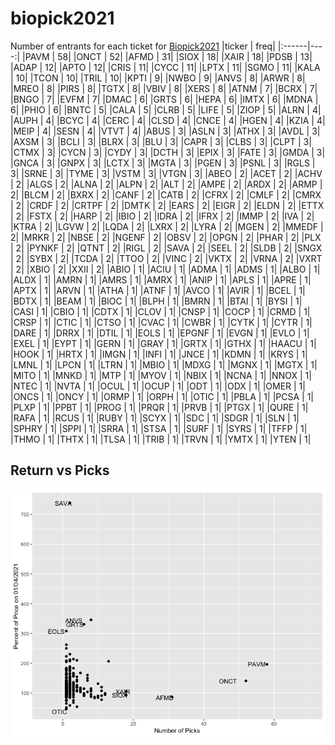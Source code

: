 # biopick2021

Number of entrants for each ticket for [Biopick2021](https://twitter.com/hashtag/Biopick2021)
|ticker | freq|
|:------|----:|
|PAVM   |   58|
|ONCT   |   52|
|AFMD   |   31|
|SIOX   |   18|
|XAIR   |   18|
|PDSB   |   13|
|ADAP   |   12|
|APTO   |   12|
|CRIS   |   11|
|CYCC   |   11|
|LPTX   |   11|
|SGMO   |   11|
|KALA   |   10|
|TCON   |   10|
|TRIL   |   10|
|KPTI   |    9|
|NWBO   |    9|
|ANVS   |    8|
|ARWR   |    8|
|MREO   |    8|
|PIRS   |    8|
|TGTX   |    8|
|VBIV   |    8|
|XERS   |    8|
|ATNM   |    7|
|BCRX   |    7|
|BNGO   |    7|
|EVFM   |    7|
|DMAC   |    6|
|GRTS   |    6|
|HEPA   |    6|
|IMTX   |    6|
|MDNA   |    6|
|PHIO   |    6|
|BNTC   |    5|
|CALA   |    5|
|CLRB   |    5|
|LIFE   |    5|
|ZIOP   |    5|
|ALRN   |    4|
|AUPH   |    4|
|BCYC   |    4|
|CERC   |    4|
|CLSD   |    4|
|CNCE   |    4|
|HGEN   |    4|
|KZIA   |    4|
|MEIP   |    4|
|SESN   |    4|
|VTVT   |    4|
|ABUS   |    3|
|ASLN   |    3|
|ATHX   |    3|
|AVDL   |    3|
|AXSM   |    3|
|BCLI   |    3|
|BLRX   |    3|
|BLU    |    3|
|CAPR   |    3|
|CLBS   |    3|
|CLPT   |    3|
|CTMX   |    3|
|CYCN   |    3|
|CYDY   |    3|
|DCTH   |    3|
|EPIX   |    3|
|FATE   |    3|
|GMDA   |    3|
|GNCA   |    3|
|GNPX   |    3|
|LCTX   |    3|
|MGTA   |    3|
|PGEN   |    3|
|PSNL   |    3|
|RGLS   |    3|
|SRNE   |    3|
|TYME   |    3|
|VSTM   |    3|
|VTGN   |    3|
|ABEO   |    2|
|ACET   |    2|
|ACHV   |    2|
|ALGS   |    2|
|ALNA   |    2|
|ALPN   |    2|
|ALT    |    2|
|AMPE   |    2|
|ARDX   |    2|
|ARMP   |    2|
|BLCM   |    2|
|BXRX   |    2|
|CANF   |    2|
|CATB   |    2|
|CFRX   |    2|
|CMLF   |    2|
|CMRX   |    2|
|CRDF   |    2|
|CRTPF  |    2|
|DMTK   |    2|
|EARS   |    2|
|EIGR   |    2|
|ELDN   |    2|
|ETTX   |    2|
|FSTX   |    2|
|HARP   |    2|
|IBIO   |    2|
|IDRA   |    2|
|IFRX   |    2|
|IMMP   |    2|
|IVA    |    2|
|KTRA   |    2|
|LGVW   |    2|
|LQDA   |    2|
|LXRX   |    2|
|LYRA   |    2|
|MGEN   |    2|
|MMEDF  |    2|
|MRKR   |    2|
|NBSE   |    2|
|NGENF  |    2|
|OBSV   |    2|
|OPGN   |    2|
|PHAR   |    2|
|PLX    |    2|
|PYNKF  |    2|
|QTNT   |    2|
|RIGL   |    2|
|SAVA   |    2|
|SEEL   |    2|
|SLDB   |    2|
|SNGX   |    2|
|SYBX   |    2|
|TCDA   |    2|
|TTOO   |    2|
|VINC   |    2|
|VKTX   |    2|
|VRNA   |    2|
|VXRT   |    2|
|XBIO   |    2|
|XXII   |    2|
|ABIO   |    1|
|ACIU   |    1|
|ADMA   |    1|
|ADMS   |    1|
|ALBO   |    1|
|ALDX   |    1|
|AMRN   |    1|
|AMRS   |    1|
|AMRX   |    1|
|ANIP   |    1|
|APLS   |    1|
|APRE   |    1|
|APTX   |    1|
|ARVN   |    1|
|ATHA   |    1|
|ATNF   |    1|
|AVCO   |    1|
|AVIR   |    1|
|BCEL   |    1|
|BDTX   |    1|
|BEAM   |    1|
|BIOC   |    1|
|BLPH   |    1|
|BMRN   |    1|
|BTAI   |    1|
|BYSI   |    1|
|CASI   |    1|
|CBIO   |    1|
|CDTX   |    1|
|CLOV   |    1|
|CNSP   |    1|
|COCP   |    1|
|CRMD   |    1|
|CRSP   |    1|
|CTIC   |    1|
|CTSO   |    1|
|CVAC   |    1|
|CWBR   |    1|
|CYTK   |    1|
|CYTR   |    1|
|DARE   |    1|
|DRRX   |    1|
|DTIL   |    1|
|EOLS   |    1|
|EPGNF  |    1|
|EVGN   |    1|
|EVLO   |    1|
|EXEL   |    1|
|EYPT   |    1|
|GERN   |    1|
|GRAY   |    1|
|GRTX   |    1|
|GTHX   |    1|
|HAACU  |    1|
|HOOK   |    1|
|HRTX   |    1|
|IMGN   |    1|
|INFI   |    1|
|JNCE   |    1|
|KDMN   |    1|
|KRYS   |    1|
|LMNL   |    1|
|LPCN   |    1|
|LTRN   |    1|
|MBIO   |    1|
|MDXG   |    1|
|MGNX   |    1|
|MGTX   |    1|
|MITO   |    1|
|MNKD   |    1|
|MTP    |    1|
|MYOV   |    1|
|NBIX   |    1|
|NCNA   |    1|
|NNOX   |    1|
|NTEC   |    1|
|NVTA   |    1|
|OCUL   |    1|
|OCUP   |    1|
|ODT    |    1|
|ODX    |    1|
|OMER   |    1|
|ONCS   |    1|
|ONCY   |    1|
|ORMP   |    1|
|ORPH   |    1|
|OTIC   |    1|
|PBLA   |    1|
|PCSA   |    1|
|PLXP   |    1|
|PPBT   |    1|
|PROG   |    1|
|PRQR   |    1|
|PRVB   |    1|
|PTGX   |    1|
|QURE   |    1|
|RAFA   |    1|
|RCUS   |    1|
|RUBY   |    1|
|SCYX   |    1|
|SDC    |    1|
|SDGR   |    1|
|SLN    |    1|
|SPHRY  |    1|
|SPPI   |    1|
|SRRA   |    1|
|STSA   |    1|
|SURF   |    1|
|SYRS   |    1|
|TFFP   |    1|
|THMO   |    1|
|THTX   |    1|
|TLSA   |    1|
|TRIB   |    1|
|TRVN   |    1|
|YMTX   |    1|
|YTEN   |    1|

## Return vs Picks

![retvspicks](biopicks0225.png?raw=true)
